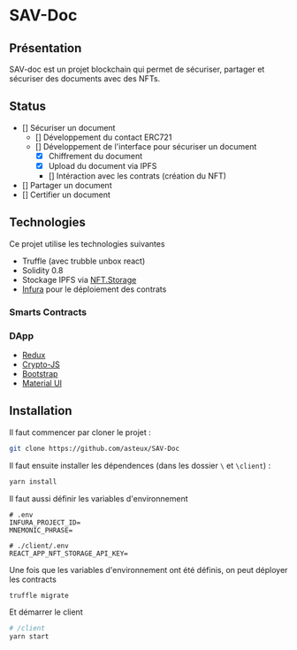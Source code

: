 # SAV-Doc

## Présentation

SAV-doc est un projet blockchain qui permet de sécuriser, partager et sécuriser des documents avec des NFTs.

## Status

- [] Sécuriser un document
  - [] Développement du contact ERC721
  - [] Développement de l'interface pour sécuriser un document
    - [x] Chiffrement du document
    - [x] Upload du document via IPFS
    - [] Intéraction avec les contrats (création du NFT)
- [] Partager un document
- [] Certifier un document

## Technologies

Ce projet utilise les technologies suivantes

- Truffle (avec trubble unbox react)
- Solidity 0.8
- Stockage IPFS via [NFT.Storage](https://nft.storage/)
- [Infura](https://infura.io/) pour le déploiement des contrats

### Smarts Contracts

### DApp

- [Redux](https://react-redux.js.org/)
- [Crypto-JS](https://github.com/brix/crypto-js)
- [Bootstrap](https://react-bootstrap.github.io/)
- [Material UI](https://material-ui.com/)

## Installation

Il faut commencer par cloner le projet :

```bash
git clone https://github.com/asteux/SAV-Doc
```

Il faut ensuite installer les dépendences (dans les dossier `\` et `\client`) :

```bash
yarn install
```

Il faut aussi définir les variables d'environnement

```env
# .env
INFURA_PROJECT_ID=
MNEMONIC_PHRASE=

# ./client/.env
REACT_APP_NFT_STORAGE_API_KEY=
```

Une fois que les variables d'environnement ont été définis, on peut déployer les contracts

```bash
truffle migrate
```

Et démarrer le client

```bash
# /client
yarn start
```
